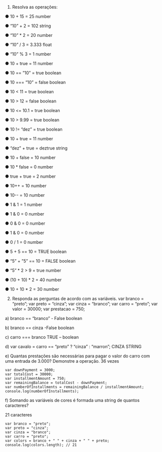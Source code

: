 
1.	Resolva as operações:

●	10 + 15 =  25 number

●	“10” + 2 = 102 string

●	“10” * 2 = 20 number

●	“10” / 3 =  3.333 float

●	“10” % 3 =  1 number

●	10 + true = 11 number

●	10 == ”10” = true boolean 

●	10 === “10” = false  boolean

●	10 < 11 = true boolean

●	10 > 12 = false boolean

●	10 <= 10.1 = true  boolean

●	10 > 9.99 = true boolean

●	10 != “dez” = true boolean

●	10 + true = 11 number

●	“dez” + true = deztrue string

●	10 + false = 10 number

●	10 * false = 0 number

●	true + true = 2 number

●	10++ = 10 number

●	10-- = 10 number 

●	1 & 1 = 1 number

●	1 & 0 = 0 number

●	0 & 0 = 0 number

●	1 & 0 = 0 number 

●	0 / 1 =  0 number

●	5 + 5 == 10 = TRUE boolean

●	“5” + ”5” == 10 = FALSE boolean 

●	“5” * 2 > 9 = true number

●	(10 + 10) * 2 = 40 number 

●	10 + 10 * 2 = 30 number 




2.	Responda as perguntas de acordo com as variáveis.
var branco = “preto”; var preto = “cinza”; var cinza = “branco”; var carro = “preto”; var valor = 30000; var prestacao = 750;


a)	branco == “branco” -  False boolean 

b)	branco == cinza -False boolean

c)	carro === branco TRUE – boolean 

d)	var cavalo = carro == “preto” ? “cinza” : “marron”;  CINZA  STRING

e)	Quantas prestações são necessárias para pagar o valor do carro com uma entrada de 3.000? Demonstre a operação.  36 vezes 


    var downPayment = 3000;
    var totalCost = 30000;
    var installmentAmount = 750;
    var remainingBalance = totalCost - downPayment;
    var numberOfInstallments = remainingBalance / installmentAmount;
    console.log(numberOfInstallments);


f)	Somando as variáveis de cores é formada uma string de quantos caracteres? 

21 caracteres 

        
    var branco = "preto";
    var preto = "cinza";
    var cinza = "branco";
    var carro = "preto";
    var colors = branco + " " + cinza + " " + preto;
    console.log(colors.length); // 21
